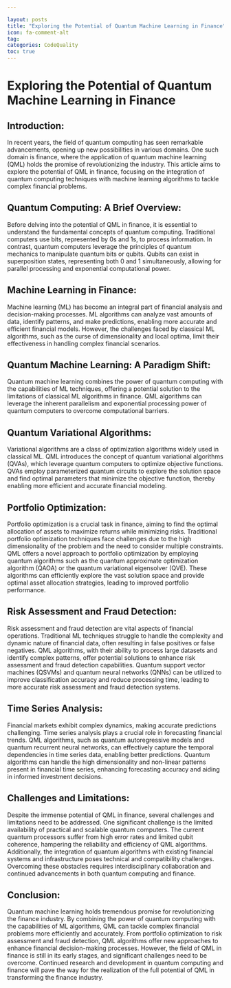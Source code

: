 ```yaml
---

layout: posts
title: "Exploring the Potential of Quantum Machine Learning in Finance"
icon: fa-comment-alt
tag:      
categories: CodeQuality
toc: true
---
```




# Exploring the Potential of Quantum Machine Learning in Finance

## Introduction:
In recent years, the field of quantum computing has seen remarkable advancements, opening up new possibilities in various domains. One such domain is finance, where the application of quantum machine learning (QML) holds the promise of revolutionizing the industry. This article aims to explore the potential of QML in finance, focusing on the integration of quantum computing techniques with machine learning algorithms to tackle complex financial problems.

## Quantum Computing: A Brief Overview:
Before delving into the potential of QML in finance, it is essential to understand the fundamental concepts of quantum computing. Traditional computers use bits, represented by 0s and 1s, to process information. In contrast, quantum computers leverage the principles of quantum mechanics to manipulate quantum bits or qubits. Qubits can exist in superposition states, representing both 0 and 1 simultaneously, allowing for parallel processing and exponential computational power.

## Machine Learning in Finance:
Machine learning (ML) has become an integral part of financial analysis and decision-making processes. ML algorithms can analyze vast amounts of data, identify patterns, and make predictions, enabling more accurate and efficient financial models. However, the challenges faced by classical ML algorithms, such as the curse of dimensionality and local optima, limit their effectiveness in handling complex financial scenarios.

## Quantum Machine Learning: A Paradigm Shift:
Quantum machine learning combines the power of quantum computing with the capabilities of ML techniques, offering a potential solution to the limitations of classical ML algorithms in finance. QML algorithms can leverage the inherent parallelism and exponential processing power of quantum computers to overcome computational barriers.

## Quantum Variational Algorithms:
Variational algorithms are a class of optimization algorithms widely used in classical ML. QML introduces the concept of quantum variational algorithms (QVAs), which leverage quantum computers to optimize objective functions. QVAs employ parameterized quantum circuits to explore the solution space and find optimal parameters that minimize the objective function, thereby enabling more efficient and accurate financial modeling.

## Portfolio Optimization:
Portfolio optimization is a crucial task in finance, aiming to find the optimal allocation of assets to maximize returns while minimizing risks. Traditional portfolio optimization techniques face challenges due to the high dimensionality of the problem and the need to consider multiple constraints. QML offers a novel approach to portfolio optimization by employing quantum algorithms such as the quantum approximate optimization algorithm (QAOA) or the quantum variational eigensolver (QVE). These algorithms can efficiently explore the vast solution space and provide optimal asset allocation strategies, leading to improved portfolio performance.

## Risk Assessment and Fraud Detection:
Risk assessment and fraud detection are vital aspects of financial operations. Traditional ML techniques struggle to handle the complexity and dynamic nature of financial data, often resulting in false positives or false negatives. QML algorithms, with their ability to process large datasets and identify complex patterns, offer potential solutions to enhance risk assessment and fraud detection capabilities. Quantum support vector machines (QSVMs) and quantum neural networks (QNNs) can be utilized to improve classification accuracy and reduce processing time, leading to more accurate risk assessment and fraud detection systems.

## Time Series Analysis:
Financial markets exhibit complex dynamics, making accurate predictions challenging. Time series analysis plays a crucial role in forecasting financial trends. QML algorithms, such as quantum autoregressive models and quantum recurrent neural networks, can effectively capture the temporal dependencies in time series data, enabling better predictions. Quantum algorithms can handle the high dimensionality and non-linear patterns present in financial time series, enhancing forecasting accuracy and aiding in informed investment decisions.

## Challenges and Limitations:
Despite the immense potential of QML in finance, several challenges and limitations need to be addressed. One significant challenge is the limited availability of practical and scalable quantum computers. The current quantum processors suffer from high error rates and limited qubit coherence, hampering the reliability and efficiency of QML algorithms. Additionally, the integration of quantum algorithms with existing financial systems and infrastructure poses technical and compatibility challenges. Overcoming these obstacles requires interdisciplinary collaboration and continued advancements in both quantum computing and finance.

## Conclusion:
Quantum machine learning holds tremendous promise for revolutionizing the finance industry. By combining the power of quantum computing with the capabilities of ML algorithms, QML can tackle complex financial problems more efficiently and accurately. From portfolio optimization to risk assessment and fraud detection, QML algorithms offer new approaches to enhance financial decision-making processes. However, the field of QML in finance is still in its early stages, and significant challenges need to be overcome. Continued research and development in quantum computing and finance will pave the way for the realization of the full potential of QML in transforming the finance industry.